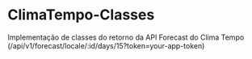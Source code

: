 # ClimaTempo-Classes
Implementação de classes do retorno da API Forecast do Clima Tempo (/api/v1/forecast/locale/:id/days/15?token=your-app-token)
